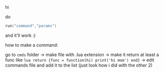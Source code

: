 hi

do
```lua
run("command","params")
```

and it'll work :)

how to make a command:

go to `cmds` folder -> make file with .lua extension -> make it return at least a func like ```lua
return {func = function(hi) print('hi mom') end}```
 -> edit commands file and add it to the list (just look how i did with the other 2)